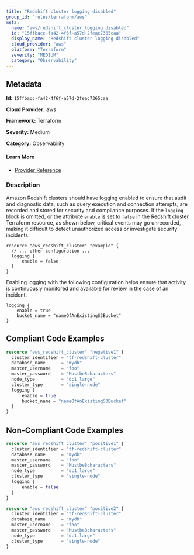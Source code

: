 ```yaml
---
title: "Redshift cluster logging disabled"
group_id: "rules/terraform/aws"
meta:
  name: "aws/redshift_cluster_logging_disabled"
  id: "15ffbacc-fa42-4f6f-a57d-2feac7365caa"
  display_name: "Redshift cluster logging disabled"
  cloud_provider: "aws"
  platform: "Terraform"
  severity: "MEDIUM"
  category: "Observability"
---
```

## Metadata

**Id:** `15ffbacc-fa42-4f6f-a57d-2feac7365caa`

**Cloud Provider:** aws

**Framework:** Terraform

**Severity:** Medium

**Category:** Observability

#### Learn More

 - [Provider Reference](https://registry.terraform.io/providers/hashicorp/aws/latest/docs/resources/redshift_cluster#enable)

### Description

 Amazon Redshift clusters should have logging enabled to ensure that audit and diagnostic data, such as query execution and connection attempts, are recorded and stored for security and compliance purposes. If the `logging` block is omitted, or the attribute `enable` is set to `false` in the Redshift cluster Terraform resource, as shown below, critical events may go unrecorded, making it difficult to detect unauthorized access or investigate security incidents.

```
resource "aws_redshift_cluster" "example" {
  // ... other configuration ...
  logging {
      enable = false
  }
}
```

Enabling logging with the following configuration helps ensure that activity is continuously monitored and available for review in the case of an incident.

```
logging {
    enable = true
    bucket_name = "nameOfAnExistingS3Bucket"
}
```




## Compliant Code Examples
```terraform
resource "aws_redshift_cluster" "negative1" {
  cluster_identifier = "tf-redshift-cluster"
  database_name      = "mydb"
  master_username    = "foo"
  master_password    = "Mustbe8characters"
  node_type          = "dc1.large"
  cluster_type       = "single-node"
  logging {
      enable = true
      bucket_name = "nameOfAnExistingS3Bucket"
  }
}
```
## Non-Compliant Code Examples
```terraform
resource "aws_redshift_cluster" "positive1" {
  cluster_identifier = "tf-redshift-cluster"
  database_name      = "mydb"
  master_username    = "foo"
  master_password    = "Mustbe8characters"
  node_type          = "dc1.large"
  cluster_type       = "single-node"
  logging {
      enable = false
  }
}

resource "aws_redshift_cluster" "positive2" {
  cluster_identifier = "tf-redshift-cluster"
  database_name      = "mydb"
  master_username    = "foo"
  master_password    = "Mustbe8characters"
  node_type          = "dc1.large"
  cluster_type       = "single-node"
}
```